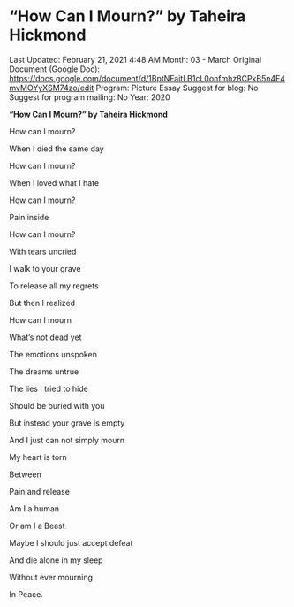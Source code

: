 # “How Can I Mourn?” by Taheira Hickmond

Last Updated: February 21, 2021 4:48 AM
Month: 03 - March
Original Document (Google Doc): https://docs.google.com/document/d/1BptNFaitLB1cL0onfmhz8CPkB5n4F4mvMOYyXSM74zo/edit
Program: Picture Essay
Suggest for blog: No
Suggest for program mailing: No
Year: 2020

**“How Can I Mourn?” by Taheira Hickmond**

How can I mourn?

When I died the same day

How can I mourn?

When I loved what I hate

How can I mourn?

Pain inside

How can I mourn?

With tears uncried

I walk to your grave

To release all my regrets

But then I realized

How can I mourn

What’s not dead yet

The emotions unspoken

The dreams untrue

The lies I tried to hide

Should be buried with you

But instead your grave is empty

And I just can not simply mourn

My heart is torn

Between

Pain and release

Am I a human

Or am I a Beast

Maybe I should just accept defeat

And die alone in my sleep

Without ever mourning

In Peace.